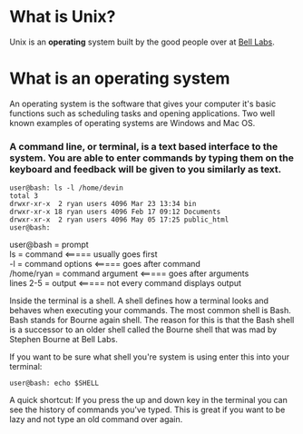 # What is Unix?
Unix is an **operating** system built by the good people over at [Bell Labs](https://www.bell-labs.com/about/history-bell-labs/).

# What is an operating system
An operating system is the software that gives your computer it's basic functions such as scheduling tasks and opening applications. Two well known examples of operating systems are Windows and Mac OS.

### A command line, or terminal, is a text based interface to the system. You are able to enter commands by typing them on the keyboard and feedback will be given to you similarly as text.


```console
user@bash: ls -l /home/devin
total 3
drwxr-xr-x  2 ryan users 4096 Mar 23 13:34 bin
drwxr-xr-x 18 ryan users 4096 Feb 17 09:12 Documents
drwxr-xr-x  2 ryan users 4096 May 05 17:25 public_html
user@bash:
```

user@bash = prompt  
ls = command <===== usually goes first  
-l = command options <===== goes after command  
/home/ryan = command argument <===== goes after arguments  
lines 2-5 = output <===== not every command displays output  

Inside the terminal is a shell. A shell defines how a terminal looks and behaves when executing your commands.
The most common shell is Bash. Bash stands for Bourne again shell. The reason for this is that the Bash shell is a successor to an older shell called the Bourne shell that was mad by Stephen Bourne at
Bell Labs.

If you want to be sure what shell you're system is using enter this into your terminal:

```console
user@bash: echo $SHELL
```

A quick shortcut: If you press the up and down key in the terminal you can see the history of commands you've typed. This is great if you want to be lazy and not type an old command over again.